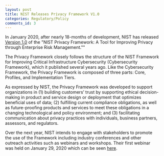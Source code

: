 ```yaml
---
layout: post
title: NIST Releases Privacy Framework V1.0
categories: Regulatory/Policy
comments_id: 3
---
```


In January 2020, after nearly 18-months of development, NIST has released [Version 1.0](https://nam03.safelinks.protection.outlook.com/?url=https%3A%2F%2Fwww.nist.gov%2Fprivacy-framework%2Fprivacy-framework&data=02%7C01%7Ctimothy.jeffries%40futurewei.com%7C8665f56d7c25440f406908d79aae44a8%7C0fee8ff2a3b240189c753a1d5591fedc%7C1%7C0%7C637147945597405420&sdata=rlOa3UDi%2BOwRgiX8o1%2FNJZwoQ%2BAAi%2BVLrooT%2BcCJ4lU%3D&reserved=0) of the "NIST Privacy Framework: A Tool for Improving Privacy through Enterprise Risk Management.""  

The Privacy Framework closely follows the structure of the NIST Framework for Improving Critical Infrastructure Cybersecurity (Cybersecurity Framework), which it published several years ago. Like the Cybersecurity Framework, the Privacy Framework is composed of three parts: Core, Profiles, and Implementation Tiers.

As expressed by NIST, the Privacy Framework was developed to support organizations in (1) building customers’ trust by supporting ethical decision-making in product and service design or deployment that optimizes beneficial uses of data; (2) fulfilling current compliance obligations, as well as future-proofing products and services to meet these obligations in a changing technological and policy environment; and (3) facilitating communication about privacy practices with individuals, business partners, assessors, and regulators.

Over the next year, NIST intends to engage with stakeholders to promote the use of the Framework including industry conferences and other outreach activities such as webinars and workshops.  Their first webinar was held on January 29, 2020 which can be seen [here](https://www.nist.gov/news-events/events/2020/01/nist-privacy-framework-webinar-ready-set-adopt-version-10).
